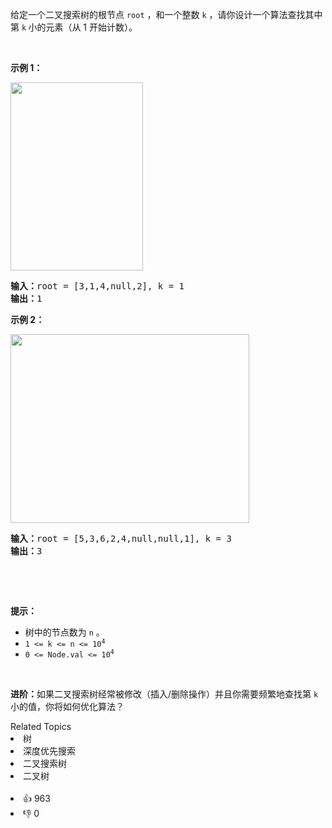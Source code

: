 <p>给定一个二叉搜索树的根节点 <code>root</code> ，和一个整数 <code>k</code> ，请你设计一个算法查找其中第&nbsp;<code>k</code><strong>&nbsp;</strong>小的元素（从 1 开始计数）。</p>

<p>&nbsp;</p>

<p><strong>示例 1：</strong></p> 
<img alt="" src="https://assets.leetcode.com/uploads/2021/01/28/kthtree1.jpg" style="width: 212px; height: 301px;" /> 
<pre>
<strong>输入：</strong>root = [3,1,4,null,2], k = 1
<strong>输出：</strong>1
</pre>

<p><strong>示例 2：</strong></p> 
<img alt="" src="https://assets.leetcode.com/uploads/2021/01/28/kthtree2.jpg" style="width: 382px; height: 302px;" /> 
<pre>
<strong>输入：</strong>root = [5,3,6,2,4,null,null,1], k = 3
<strong>输出：</strong>3
</pre>

<p>&nbsp;</p>

<p>&nbsp;</p>

<p><strong>提示：</strong></p>

<ul> 
 <li>树中的节点数为 <code>n</code> 。</li> 
 <li><code>1 &lt;= k &lt;= n &lt;= 10<sup>4</sup></code></li> 
 <li><code>0 &lt;= Node.val &lt;= 10<sup>4</sup></code></li> 
</ul>

<p>&nbsp;</p>

<p><strong>进阶：</strong>如果二叉搜索树经常被修改（插入/删除操作）并且你需要频繁地查找第 <code>k</code> 小的值，你将如何优化算法？</p>

<div><div>Related Topics</div><div><li>树</li><li>深度优先搜索</li><li>二叉搜索树</li><li>二叉树</li></div></div><br><div><li>👍 963</li><li>👎 0</li></div>